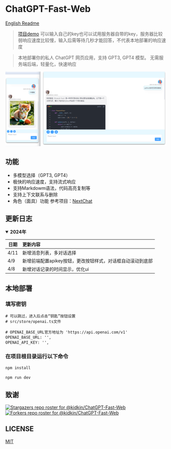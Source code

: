 # ChatGPT-Fast-Web

[English Readme](README-EN.md)

> [项目demo](http://107.151.246.180/)
> 可以输入自己的key也可以试用服务器自带的key，服务器比较弱响应速度比较慢，输入后需等待几秒才能回答，不代表本地部署的响应速度

> 本地部署你的私人 ChatGPT 网页应用，支持 GPT3, GPT4 模型。
> 无需服务端后端，轻量化，快速响应

![demo](./demo.png)

## 功能

- 多模型选择（GPT3, GPT4）
- 极快的响应速度，支持流式响应
- 支持Markdowm语法，代码高亮复制等
- 支持上下文联系与删除
- 角色（面具）功能 参考项目：[NextChat](https://github.com/ChatGPTNextWeb/ChatGPT-Next-Web)

## 更新日志

<details open>
<summary><b>2024年</b></summary>
	
日期   |  更新内容
------- | :-------
4/11 | 新增消息列表，多对话选择
4/9  | 新增前端配置apikey按钮，更改按钮样式，对话框自动滚动到底部
4/8  | 新增对话记录的时间显示，优化ui
</details>

## 本地部署

### 填写密钥

```
# 可以跳过，进入后点击“钥匙”按钮设置
# src/store/openai.ts文件

# OPENAI_BASE_URL官方地址为 'https://api.openai.com/v1'
OPENAI_BASE_URL: '',
OPENAI_API_KEY: '',
```

### 在项目根目录运行以下命令

```shell
npm install
```

```shell
npm run dev
```

## 致谢

[![Stargazers repo roster for @kidkin/ChatGPT-Fast-Web](https://reporoster.com/stars/notext/kidkin/ChatGPT-Fast-Web)](https://github.com/kidkin/ChatGPT-Fast-Web/stargazers)
[![Forkers repo roster for @kidkin/ChatGPT-Fast-Web](https://reporoster.com/forks/notext/kidkin/ChatGPT-Fast-Web)](https://github.com/kidkin/ChatGPT-Fast-Web/network/members)

## LICENSE

[MIT](https://opensource.org/license/mit/)
